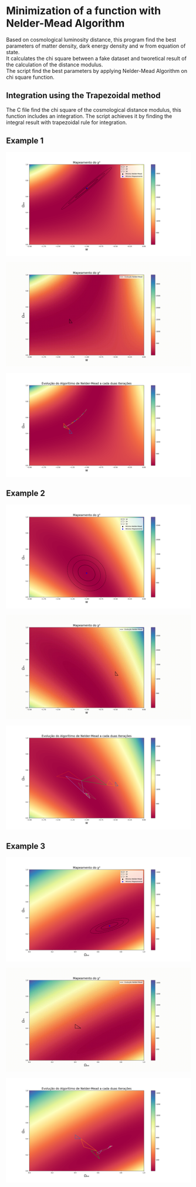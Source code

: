# Minimization of a function with Nelder-Mead Algorithm

Based on cosmological luminosity distance, this program find the best parameters of matter density, dark energy density and w from equation of state.  
It calculates the chi square between a fake dataset and tworetical result of the calculation of the distance modulus.  
The script find the best parameters by applying Nelder-Mead Algorithm on chi square function.  

## Integration using the Trapezoidal method
The C file find the chi square of the cosmological distance modulus, this function includes an integration. The script achieves it by finding the integral result with trapezoidal rule for integration.

## Example 1
![evolution_Nelder_Mead_fake_omMcte](all_mapping/mapping_chi2_fake_omMcte.png)

![evolution_params_fake_omMcte](all_gifs/evolution_params_fake_omMcte.gif)

![evolution_Nelder_Mead_fake_omMcte](all_evolution_simplex/evolution_Nelder_Mead_fake_omMcte.png)

## Example 2
![evolution_Nelder_Mead_fake_omMcte](all_mapping/mapping_chi2_fake_omEEcte.png)

![evolution_params_fake_omEEcte](all_gifs/evolution_params_fake_omEEcte.gif)

![evolution_Nelder_Mead_fake_omEEcte](all_evolution_simplex/evolution_Nelder_Mead_fake_omEEcte.png)

## Example 3
![evolution_Nelder_Mead_fake_omMcte](all_mapping/mapping_chi2_fake_wcte.png)

![evolution_params_fake_wcte](all_gifs/evolution_params_fake_wcte.gif)

![evolution_Nelder_Mead_fake_wcte](all_evolution_simplex/evolution_Nelder_Mead_fake_wcte.png)